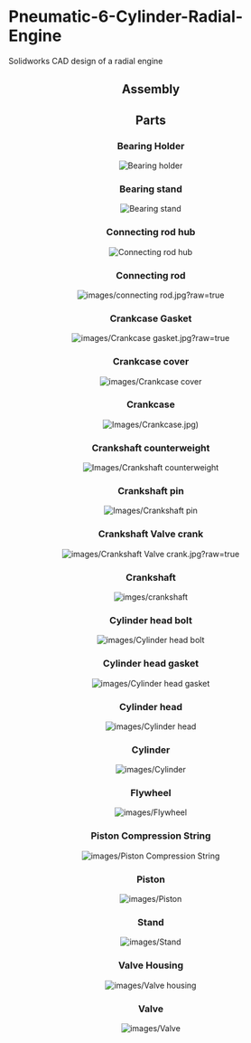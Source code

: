# Pneumatic-6-Cylinder-Radial-Engine
Solidworks CAD design of a radial engine

<div align = "center">
 
## Assembly

###

###

###

## Parts
### Bearing Holder
![Bearing holder](https://github.com/Ay-source/Pneumatic-6-Cylinder-Radial-Engine/blob/main/Images/Bearing%20Holder.JPG)

### Bearing stand
![Bearing stand](https://user-images.githubusercontent.com/61634184/172731324-c27850ae-cc6a-4cee-9f76-6194f462930c.JPG)

### Connecting rod hub
![Connecting rod hub](https://github.com/Ay-source/Pneumatic-6-Cylinder-Radial-Engine/blob/main/Images/Connecting%20Rod%20Hub.JPG)

### Connecting rod
![images/connecting rod.jpg?raw=true](https://github.com/Ay-source/Pneumatic-6-Cylinder-Radial-Engine/blob/main/Images/Connecting%20rod.JPG)

### Crankcase Gasket
![images/Crankcase gasket.jpg?raw=true](https://github.com/Ay-source/Pneumatic-6-Cylinder-Radial-Engine/blob/main/Images/Crankcase%20Gasket.JPG)

### Crankcase cover
![images/Crankcase cover](https://github.com/Ay-source/Pneumatic-6-Cylinder-Radial-Engine/blob/main/Images/Crankcase%20cover.JPG)

### Crankcase
![Images/Crankcase.jpg](https://github.com/Ay-source/Pneumatic-6-Cylinder-Radial-Engine/blob/main/Images/Crankcase.JPG))

### Crankshaft counterweight
![Images/Crankshaft counterweight](https://github.com/Ay-source/Pneumatic-6-Cylinder-Radial-Engine/blob/main/Images/Crankshaft%20Counterweight.JPG)

### Crankshaft pin
![Images/Crankshaft pin](https://github.com/Ay-source/Pneumatic-6-Cylinder-Radial-Engine/blob/main/Images/Crankshaft%20pin.JPG)

### Crankshaft Valve crank
![images/Crankshaft Valve crank.jpg?raw=true](https://github.com/Ay-source/Pneumatic-6-Cylinder-Radial-Engine/blob/main/Images/Crankshaft%20valve%20crank.JPG)

### Crankshaft
![imges/crankshaft](https://github.com/Ay-source/Pneumatic-6-Cylinder-Radial-Engine/blob/main/Images/Crankshaft.JPG)

### Cylinder head bolt
![images/Cylinder head bolt](https://github.com/Ay-source/Pneumatic-6-Cylinder-Radial-Engine/blob/main/Images/Cylinder%20Head%20Bolt.JPG)

### Cylinder head gasket
![images/Cylinder head gasket](https://github.com/Ay-source/Pneumatic-6-Cylinder-Radial-Engine/blob/main/Images/Cylinder%20Head%20Gasket.JPG)

### Cylinder head
![images/Cylinder head](https://github.com/Ay-source/Pneumatic-6-Cylinder-Radial-Engine/blob/main/Images/Cylinder%20Head.JPG)

### Cylinder
![images/Cylinder](https://github.com/Ay-source/Pneumatic-6-Cylinder-Radial-Engine/blob/main/Images/Cylinder.JPG)

### Flywheel
![images/Flywheel](https://github.com/Ay-source/Pneumatic-6-Cylinder-Radial-Engine/blob/main/Images/Flywheel.JPG)

### Piston Compression String
![images/Piston Compression String](https://github.com/Ay-source/Pneumatic-6-Cylinder-Radial-Engine/blob/main/Images/Piston%20Compression%20String.JPG)

### Piston
![images/Piston](https://github.com/Ay-source/Pneumatic-6-Cylinder-Radial-Engine/blob/main/Images/Piston.JPG)

### Stand
![images/Stand](https://github.com/Ay-source/Pneumatic-6-Cylinder-Radial-Engine/blob/main/Images/Stand.JPG)

### Valve Housing
![images/Valve housing](https://github.com/Ay-source/Pneumatic-6-Cylinder-Radial-Engine/blob/main/Images/Valve%20Housing.JPG)

### Valve
![images/Valve](https://github.com/Ay-source/Pneumatic-6-Cylinder-Radial-Engine/blob/main/Images/Valve.JPG)
 
</div>
